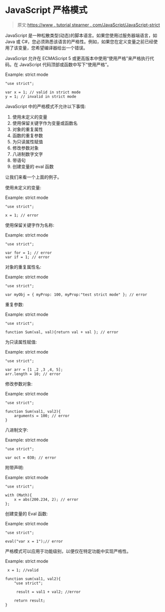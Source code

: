 # JavaScript 严格模式

> 原文:[https://www . tutorial stearner . com/JavaScript/JavaScript-strict](https://www.tutorialsteacher.com/javascript/javascript-strict)

JavaScript 是一种松散类型(动态)的脚本语言。如果您使用过服务器端语言，如 Java 或 C#，您必须熟悉该语言的严格性。例如，如果您在定义变量之前已经使用了该变量，您希望编译器给出一个错误。

JavaScript 允许在 ECMAScript 5 或更高版本中使用“使用严格”来严格执行代码。在 JavaScript 代码顶部或函数中写下“使用严格”。

Example: strict mode

```
"use strict";

var x = 1; // valid in strict mode
y = 1; // invalid in strict mode 
```

JavaScript 中的严格模式不允许以下事情:

1.  使用未定义的变量
2.  使用保留关键字作为变量或函数名
3.  对象的重复属性
4.  函数的重复参数
5.  为只读属性赋值
6.  修改参数对象
7.  八进制数字文字
8.  带语句
9.  创建变量的 eval 函数

让我们来看一个上面的例子。

使用未定义的变量:

Example: strict mode

```
"use strict";

x = 1; // error 
```

使用保留关键字作为名称:

Example: strict mode

```
"use strict";

var for = 1; // error
var if = 1; // error 
```

对象的重复属性名:

Example: strict mode

```
"use strict";

var myObj = { myProp: 100, myProp:"test strict mode" }; // error 
```

重复参数:

Example: strict mode

```
"use strict";

function Sum(val, val){return val + val }; // error 
```

为只读属性赋值:

Example: strict mode

```
"use strict";

var arr = [1 ,2 ,3 ,4, 5];
arr.length = 10; // error 
```

修改参数对象:

Example: strict mode

```
"use strict";

function Sum(val1, val2){
    arguments = 100; // error
} 
```

八进制文字:

Example: strict mode

```
"use strict";

var oct = 030; // error 
```

附带声明:

Example: strict mode

```
"use strict";

with (Math){
    x = abs(200.234, 2); // error
}; 
```

创建变量的 Eval 函数:

Example: strict mode

```
"use strict";

eval("var x = 1");// error 
```

严格模式可以应用于功能级别，以便仅在特定功能中实现严格性。

Example: strict mode

```
 x = 1; //valid

function sum(val1, val2){
    "use strict";

     result = val1 + val2; //error

    return result;
} 
```